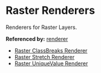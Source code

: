 # Raster Renderers

Renderers for Raster Layers.

**Referenced by:** [renderer](renderer.md)


* [Raster ClassBreaks Renderer](rasterClassBreaksRenderer.md)
* [Raster Stretch Renderer](rasterStretchRenderer.md)
* [Raster UniqueValue Renderer](rasterUniqueValueRenderer.md)
